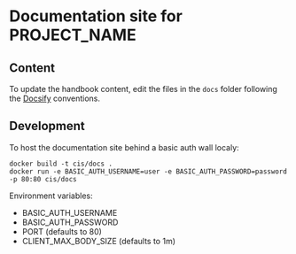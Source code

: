 # Documentation site for PROJECT_NAME

## Content

To update the handbook content, edit the files in the `docs` folder following the
[Docsify][1] conventions.

## Development

To host the documentation site behind a basic auth wall localy:

```
docker build -t cis/docs .
docker run -e BASIC_AUTH_USERNAME=user -e BASIC_AUTH_PASSWORD=password -p 80:80 cis/docs
```

Environment variables:

- BASIC_AUTH_USERNAME
- BASIC_AUTH_PASSWORD
- PORT (defaults to 80)
- CLIENT_MAX_BODY_SIZE (defaults to 1m)

[1]: https://docsify.js.org/
